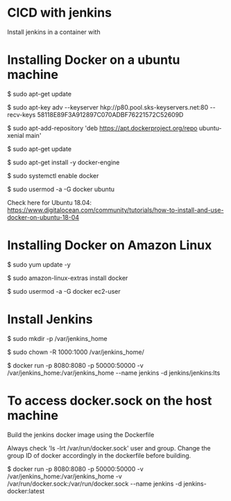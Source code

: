 # CICD with jenkins

Install jenkins in a container with 

# Installing Docker on a ubuntu machine
$ sudo apt-get update

$ sudo apt-key adv --keyserver hkp://p80.pool.sks-keyservers.net:80 --recv-keys 58118E89F3A912897C070ADBF76221572C52609D

$ sudo apt-add-repository 'deb https://apt.dockerproject.org/repo ubuntu-xenial main'

$ sudo apt-get update

$ sudo apt-get install -y docker-engine

$ sudo systemctl enable docker

$ sudo usermod -a -G docker ubuntu

Check here for Ubuntu 18.04: https://www.digitalocean.com/community/tutorials/how-to-install-and-use-docker-on-ubuntu-18-04

# Installing Docker on Amazon Linux
$ sudo yum update -y

$ sudo amazon-linux-extras install docker

$ sudo usermod -a -G docker ec2-user


# Install Jenkins
$ sudo mkdir -p /var/jenkins_home

$ sudo chown -R 1000:1000 /var/jenkins_home/

$ docker run -p 8080:8080 -p 50000:50000 -v /var/jenkins_home:/var/jenkins_home --name jenkins -d jenkins/jenkins:lts


# To access docker.sock on the host machine
Build the jenkins docker image using the Dockerfile

Always check 'ls -lrt /var/run/docker.sock' user and group. Change the group ID of docker accordingly in the dockerfile before building.

$ docker run -p 8080:8080 -p 50000:50000 -v /var/jenkins_home:/var/jenkins_home -v /var/run/docker.sock:/var/run/docker.sock --name jenkins -d jenkins-docker:latest
